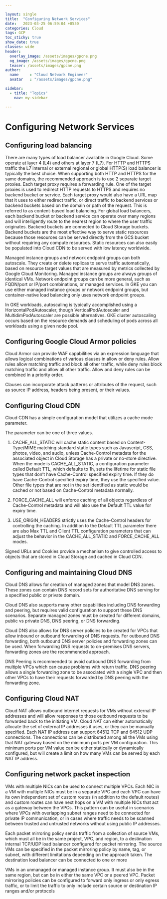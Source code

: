 ```yaml
---

layout: single
title:  "Configuring Network Services"
date:   2023-03-25 06:59:04 +0530
categories: Cloud
tags: GCP
toc_sticky: true
show_date: true
classes: wide
header:
  overlay_image: /assets/images/gpcne.png
  og_image: /assets/images/gpcne.png
  teaser: /assets/images/gpcne.png
author:
  name     : "Cloud Network Engineer"
  avatar   : "/assets/images/gpcne.png"

sidebar:
  - title: "Topics"
    nav: my-sidebar

---
```


# Configuring Network Services

## Configuring load balancing
There are many types of load balancer available in Google Cloud. Some operate at layer 4 (L4) and others at layer 7 (L7). For HTTP and HTTPS traffic the L7 internal or external regional or global HTTP(S) load balancer is typically the best choice.
When supporting both HTTP and HTTPS for the same domains, the recommended approach is to use 2 separate target proxies. Each target proxy requires a forwarding rule. One of the target proxies is used to redirect HTTP requests to HTTPS and requires no backend bucket or service. Each target proxy would also have a URL map that it uses to either redirect traffic, or direct traffic to backend services or backend buckets based on the domain or path of the request. This is referred to as content-based load balancing.
For global load balancers, each backend bucket or backend service can operate over many regions and will intelligently route to the nearest region to where the user traffic originates. Backend buckets are connected to Cloud Storage buckets. Backend buckets are the most effective way to serve static resources because those resources can be served directly from the GCS bucket without requiring any compute resources. Static resources can also easily be populated into Cloud CDN to be served with low latency worldwide.

Managed instance groups and network endpoint groups can both autoscale. They create or delete replicas to serve traffic automatically, based on resource target values that are measured by metrics collected by Google Cloud Monitoring. Managed instance groups are always groups of identical VMs. Network endpoint groups can be more general, such as FQDN/port or IP/port combinations, or managed services. In GKE you can use either managed instance groups or network endpoint groups, but container-native load balancing only uses network endpoint groups.

In GKE workloads, autoscaling is typically accomplished using a HorizontalPodAutoscaler, though VerticalPodAutoscaler and MultidimPodAutoscaler are possible alternatives. GKE cluster autoscaling occurs based on the resource demands and scheduling of pods across all workloads using a given node pool.

## Configuring Google Cloud Armor policies

Cloud Armor can provide WAF capabilities via an expression language that allows logical combinations of various clauses in allow or deny rules. Allow rules allow matching traffic and block all other traffic, while deny rules block matching traffic and allow all other traffic. Allow and deny rules can be combined in a priority order.

Clauses can incorporate attack patterns or attributes of the request, such as source IP address, headers being present, or their values.

## Configuring Cloud CDN

Cloud CDN has a simple configuration model that utilizes a cache mode parameter.

The parameter can be one of three values.

1. CACHE_ALL_STATIC will cache static content based on Content-Type/MIME matching standard static types such as Javascript, CSS, photos, video, and audio, unless Cache-Control metadata for the associated object in Cloud Storage has a private or no-store directive. When the mode is CACHE_ALL_STATIC, a configuration parameter called Default TTL, which defaults to 1h, sets the lifetime for static file types that don’t have Cache-Control specified expiry time. If they do have Cache-Control specified expiry time, they use the specified value. Other file types that are not in the set identified as static would be cached or not based on Cache-Control metadata normally.

2. FORCE_CACHE_ALL will enforce caching of all objects regardless of Cache-Control metadata and will also use the Default TTL value for expiry time.

3. USE_ORIGIN_HEADERS strictly uses the Cache-Control headers for controlling the caching. In addition to the Default TTL parameter there are also Max TTL and Client TTL configuration parameters that can adjust the behavior in the CACHE_ALL_STATIC and FORCE_CACHE_ALL modes.

Signed URLs and Cookies provide a mechanism to give controlled access to objects that are stored in Cloud Storage and cached in Cloud CDN.



## Configuring and maintaining Cloud DNS

Cloud DNS allows for creation of managed zones that model DNS zones. These zones can contain DNS record sets for authoritative DNS serving for a specified public or private domain.

Cloud DNS also supports many other capabilities including DNS forwarding and peering, but requires valid configuration to support these DNS scenarios. Separate managed zones must be created for different domains, public vs private DNS, DNS peering, or DNS forwarding.

Cloud DNS also allows for DNS server policies to be created for VPCs that allow inbound or outbound forwarding of DNS requests. For outbound DNS forwarding, both outbound DNS server policies and forwarding zones can be used. When forwarding DNS requests to on-premises DNS servers, forwarding zones are the recommended approach.



DNS Peering is recommended to avoid outbound DNS forwarding from multiple VPCs which can cause problems with return traffic. DNS peering allows a single forwarding zone to be associated with a single VPC and then other VPCs to have their requests forwarded by DNS peering with the forwarding zone.



## Configuring Cloud NAT

Cloud NAT allows outbound internet requests for VMs without external IP addresses and will allow responses to those outbound requests to be forwarded back to the initiating VM. Cloud NAT can either automatically allocate the set of external IP addresses it uses, or they can be manually specified. Each NAT IP address can support 64512 TCP and 64512 UDP connections. The connections can be distributed among all the VMs using that NAT gateway based on the minimum ports per VM configuration. This minimum ports per VM value can be either statically or dynamically configured, but will create a limit on how many VMs can be served by each NAT IP address.



## Configuring network packet inspection

VMs with multiple NICs can be used to connect multiple VPCs. Each NIC in a VM with multiple NICs must be in a separate VPC and each VPC can have its own independent set of custom routes (in addition to the default routes) and custom routes can have next hops on a VM with multiple NICs that act as a gateway between the VPCs. This pattern can be useful in scenarios where VPCs with overlapping subnet ranges need to be connected for private IP communication, or in cases where traffic needs to be scanned between trusted and untrusted networks without using public IP addresses.



Each packet mirroring policy sends traffic from a collection of source VMs, which must all be in the same project, VPC, and region, to a destination internal TCP/UDP load balancer configured for packet mirroring. The source VMs can be specified in the packet mirroring policy by name, tag, or subnet, with different limitations depending on the approach taken. The destination load balancer can be connected to one or more

VMs in an unmanaged or managed instance group. It must also be in the same region, but can be in either the same VPC or a peered VPC. Packet mirroring policies can be configured to forward only ingress or only egress traffic, or to limit the traffic to only include certain source or destination IP ranges and/or protocols
